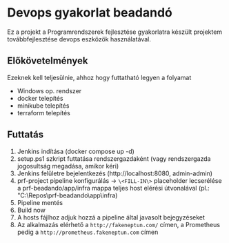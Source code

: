 # Devops gyakorlat beadandó

Ez a projekt a Programrendszerek fejlesztése gyakorlatra készült projektem továbbfejlesztése devops eszközök használatával.

## Előkövetelmények
Ezeknek kell teljesülnie, ahhoz hogy futtatható legyen a folyamat

- Windows op. rendszer
- docker telepítés
- minikube telepítés
- terraform telepítés

## Futtatás

1. Jenkins indítása (docker compose up -d)
2. setup.ps1 szkript futtatása rendszergazdaként (vagy rendszergazda jogosultság megadása, amikor kéri)
3. Jenkins felületre bejelentkezés (http://localhost:8080, admin-admin)
4. prf-project pipeline konfigurálás -> `\<FILL-IN\>` placeholder lecserélése a prf-beadando/app/infra mappa teljes host elérési útvonalával (pl.: "C:\\Repos\\prf-beadando\\app\\infra)
5. Pipeline mentés
6. Build now 
7. A hosts fájlhoz adjuk hozzá a pipeline által javasolt bejegyzéseket
8. Az alkalmazás elérhető a `http://fakeneptun.com/` címen, a Prometheus pedig a `http://prometheus.fakeneptun.com` címen